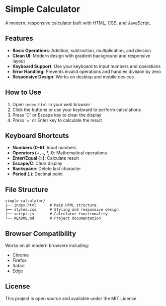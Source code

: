 # Simple Calculator

A modern, responsive calculator built with HTML, CSS, and JavaScript.

## Features

- **Basic Operations**: Addition, subtraction, multiplication, and division
- **Clean UI**: Modern design with gradient background and responsive layout
- **Keyboard Support**: Use your keyboard to input numbers and operations
- **Error Handling**: Prevents invalid operations and handles division by zero
- **Responsive Design**: Works on desktop and mobile devices

## How to Use

1. Open `index.html` in your web browser
2. Click the buttons or use your keyboard to perform calculations
3. Press 'C' or Escape key to clear the display
4. Press '=' or Enter key to calculate the result

## Keyboard Shortcuts

- **Numbers (0-9)**: Input numbers
- **Operators (+, -, *, /)**: Mathematical operations
- **Enter/Equal (=)**: Calculate result
- **Escape/C**: Clear display
- **Backspace**: Delete last character
- **Period (.)**: Decimal point

## File Structure

```
simple-calculator/
├── index.html      # Main HTML structure
├── styles.css      # Styling and responsive design
├── script.js       # Calculator functionality
└── README.md       # Project documentation
```

## Browser Compatibility

Works on all modern browsers including:
- Chrome
- Firefox
- Safari
- Edge

## License

This project is open source and available under the MIT License.
